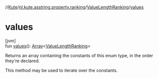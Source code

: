 //[Kute](../../../index.md)/[nl.kute.asstring.property.ranking](../index.md)/[ValueLengthRanking](index.md)/[values](values.md)

# values

[jvm]\
fun [values](values.md)(): [Array](https://kotlinlang.org/api/latest/jvm/stdlib/kotlin/-array/index.html)&lt;[ValueLengthRanking](index.md)&gt;

Returns an array containing the constants of this enum type, in the order they're declared.

This method may be used to iterate over the constants.
